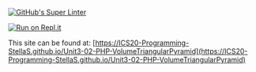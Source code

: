 [![GitHub's Super Linter](https://github.com/ICS20-Programming-StellaS/Unit3-02-PHP-VolumeTriangularPyramid/workflows/GitHub's%20Super%20Linter/badge.svg)](https://github.com/ICS20-Programming-StellaS/Unit3-02-PHP-VolumeTriangularPyramid/actions)



[![Run on Repl.it](https://repl.it/badge/github/ICS20-Programming-StellaS/Unit3-02-PHP-VolumeTriangularPyramid)](https://repl.it/github/ICS20-Programming-StellaS/Unit3-02-PHP-VolumeTriangularPyramid)



This site can be found at: [https://ICS20-Programming-StellaS.github.io/Unit3-02-PHP-VolumeTriangularPyramid](https://ICS20-Programming-StellaS.github.io/Unit3-02-PHP-VolumeTriangularPyramid)